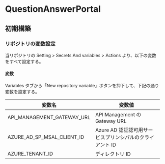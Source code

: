 # QuestionAnswerPortal

## 初期構築

### リポジトリの変数設定

当リポジトリの Setting > Secrets And variables > Actions より、以下の変数をすべて設定する。

#### 変数

Variables タブから「New repository variable」ボタンを押下して、下記の通り変数を設定する。

| 変数名                     | 変数値                                                   |
| -------------------------- | -------------------------------------------------------- |
| API_MANAGEMENT_GATEWAY_URL | API Management の Gateway URL                            |
| AZURE_AD_SP_MSAL_CLIENT_ID | Azure AD 認証認可用サービスプリンシパルのクライアント ID |
| AZURE_TENANT_ID            | ディレクトリ ID                                          |
